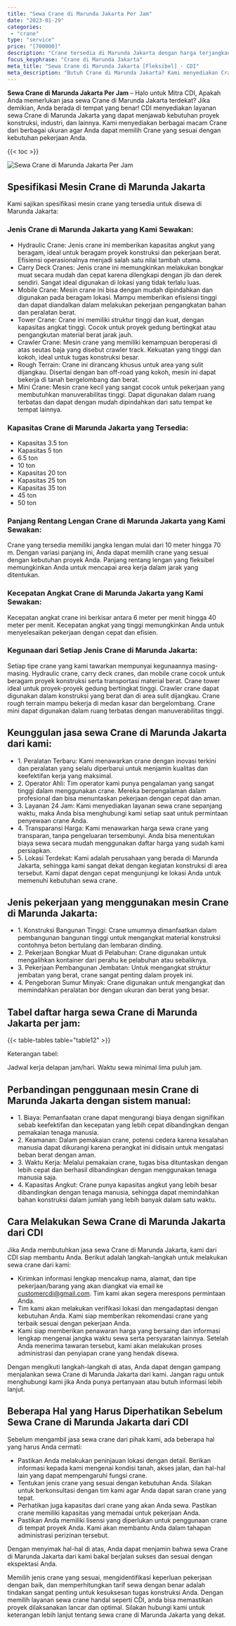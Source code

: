 ```yaml
---
title: "Sewa Crane di Marunda Jakarta Per Jam"
date: "2023-01-29"
categories:
 - "crane"
type: "service"
price: "[700000]"
description: "Crane tersedia di Marunda Jakarta dengan harga terjangkau. Crane sering digunakan untuk proyek pembangunan sebagai peralatan andal yang tangguh. Dapatkan penawaran spesial sekarang."
focus_keyphrase: "Crane di Marunda Jakarta"
meta_title: "Sewa Crane di Marunda Jakarta [Fleksibel] - CDI"
meta_description: "Butuh Crane di Marunda Jakarta? Kami menyediakan Crane berkualitas untuk proyek pembangunan. Dapatkan penawaran sekarang."
---
```


**Sewa Crane di Marunda Jakarta Per Jam** – Halo untuk Mitra CDI, Apakah Anda memerlukan jasa sewa Crane di Marunda Jakarta terdekat? Jika demikian, Anda berada di tempat yang benar! CDI menyediakan layanan sewa Crane di Marunda Jakarta yang dapat menjawab kebutuhan proyek konstruksi, industri, dan lainnya. Kami menyediakan berbagai macam Crane dari berbagai ukuran agar Anda dapat memilih Crane yang sesuai dengan kebutuhan pekerjaan Anda.

{{< toc >}}

![Sewa Crane di Marunda Jakarta Per Jam](/images/crane/crane-05.jpg)

## Spesifikasi Mesin Crane di Marunda Jakarta

Kami sajikan spesifikasi mesin crane yang tersedia untuk disewa di Marunda Jakarta:

### Jenis Crane di Marunda Jakarta yang Kami Sewakan:

*   Hydraulic Crane: Jenis crane ini memberikan kapasitas angkut yang beragam, ideal untuk beragam proyek konstruksi dan pekerjaan berat. Efisiensi operasionalnya menjadi salah satu nilai tambah utama.
*   Carry Deck Cranes: Jenis crane ini memungkinkan melakukan bongkar muat secara mudah dan cepat karena dilengkapi dengan jib dan derek sendiri. Sangat ideal digunakan di lokasi yang tidak terlalu luas.
*   Mobile Crane: Mesin crane ini bisa dengan mudah dipindahkan dan digunakan pada beragam lokasi. Mampu memberikan efisiensi tinggi dan dapat diandalkan dalam melakukan pekerjaan pengangkatan bahan dan peralatan berat.
*   Tower Crane: Crane ini memiliki struktur tinggi dan kuat, dengan kapasitas angkat tinggi. Cocok untuk proyek gedung bertingkat atau pengangkutan material berat jarak jauh.
*   Crawler Crane: Mesin crane yang memiliki kemampuan beroperasi di atas seutas baja yang disebut crawler track. Kekuatan yang tinggi dan kokoh, ideal untuk tugas konstruksi besar.
*   Rough Terrain: Crane ini dirancang khusus untuk area yang sulit dijangkau. Disertai dengan ban off-road yang kokoh, mesin ini dapat bekerja di tanah bergelombang dan berat.
*   Mini Crane: Mesin crane kecil yang sangat cocok untuk pekerjaan yang membutuhkan manuverabilitas tinggi. Dapat digunakan dalam ruang terbatas dan dapat dengan mudah dipindahkan dari satu tempat ke tempat lainnya.

### Kapasitas Crane di Marunda Jakarta yang Tersedia:

*   Kapasitas 3.5 ton
*   Kapasitas 5 ton
*   6.5 ton
*   10 ton
*   Kapasitas 20 ton
*   Kapasitas 25 ton
*   Kapasitas 35 ton
*   45 ton
*   50 ton

### Panjang Rentang Lengan Crane di Marunda Jakarta yang Kami Sewakan:

Crane yang tersedia memiliki jangka lengan mulai dari 10 meter hingga 70 m. Dengan variasi panjang ini, Anda dapat memilih crane yang sesuai dengan kebutuhan proyek Anda. Panjang rentang lengan yang fleksibel memungkinkan Anda untuk mencapai area kerja dalam jarak yang ditentukan.

### Kecepatan Angkat Crane di Marunda Jakarta yang Kami Sewakan:

Kecepatan angkat crane ini berkisar antara 6 meter per menit hingga 40 meter per menit. Kecepatan angkat yang tinggi memungkinkan Anda untuk menyelesaikan pekerjaan dengan cepat dan efisien.

### Kegunaan dari Setiap Jenis Crane di Marunda Jakarta:

Setiap tipe crane yang kami tawarkan mempunyai kegunaannya masing-masing. Hydraulic crane, carry deck cranes, dan mobile crane cocok untuk beragam proyek konstruksi serta transportasi material berat. Crane tower ideal untuk proyek-proyek gedung bertingkat tinggi. Crawler crane dapat digunakan dalam konstruksi yang berat dan di area sulit dijangkau. Crane rough terrain mampu bekerja di medan kasar dan bergelombang. Crane mini dapat digunakan dalam ruang terbatas dengan manuverabilitas tinggi.

## Keunggulan jasa sewa Crane di Marunda Jakarta dari kami:

*   1\. Peralatan Terbaru: Kami menawarkan crane dengan inovasi terkini dan peralatan yang selalu diperbarui untuk menjamin kualitas dan keefektifan kerja yang maksimal.
*   2\. Operator Ahli: Tim operator kami punya pengalaman yang sangat tinggi dalam menggunakan crane. Mereka berpengalaman dalam profesional dan bisa menuntaskan pekerjaan dengan cepat dan aman.
*   3\. Layanan 24 Jam: Kami menyediakan layanan sewa crane sepanjang waktu, maka Anda bisa menghubungi kami setiap saat untuk permintaan penyewaan crane Anda.
*   4\. Transparansi Harga: Kami menawarkan harga sewa crane yang transparan, tanpa pengeluaran tersembunyi. Anda bisa menentukan biaya sewa secara mudah menggunakan daftar harga yang sudah kami persiapkan.
*   5\. Lokasi Terdekat: Kami adalah perusahaan yang berada di Marunda Jakarta, sehingga kami sangat dekat dengan kegiatan konstruksi di area tersebut. Kami dapat dengan cepat mengunjungi ke lokasi Anda untuk memenuhi kebutuhan sewa crane.

## Jenis pekerjaan yang menggunakan mesin Crane di Marunda Jakarta:

*   1\. Konstruksi Bangunan Tinggi: Crane umumnya dimanfaatkan dalam pembangunan bangunan tinggi untuk mengangkat material konstruksi contohnya beton bertulang dan lembaran dinding.
*   2\. Pekerjaan Bongkar Muat di Pelabuhan: Crane digunakan untuk mengalihkan kontainer dari perahu ke pelabuhan atau sebaliknya.
*   3\. Pekerjaan Pembangunan Jembatan: Untuk mengangkat struktur jembatan yang berat, crane sangat penting dalam proyek ini.
*   4\. Pengeboran Sumur Minyak: Crane digunakan untuk mengangkat dan memindahkan peralatan bor dengan ukuran dan berat yang besar.

## Tabel daftar harga sewa Crane di Marunda Jakarta per jam:

{{< table-tables table="table12" >}}

Keterangan tabel:

Jadwal kerja delapan jam/hari. Waktu sewa minimal lima puluh jam.

## Perbandingan penggunaan mesin Crane di Marunda Jakarta dengan sistem manual:

*   1\. Biaya: Pemanfaatan crane dapat mengurangi biaya dengan signifikan sebab keefektifan dan kecepatan yang lebih cepat dibandingkan dengan pemakaian tenaga manusia.
*   2\. Keamanan: Dalam pemakaian crane, potensi cedera karena kesalahan manusia dapat dikurangi karena perangkat ini didisain untuk mengatasi beban berat dengan aman.
*   3\. Waktu Kerja: Melalui pemakaian crane, tugas bisa dituntaskan dengan lebih cepat dan berhasil dibandingkan dengan menggunakan tenaga manusia saja.
*   4\. Kapasitas Angkut: Crane punya kapasitas angkut yang lebih besar dibandingkan dengan tenaga manusia, sehingga dapat memindahkan bahan konstruksi dalam jumlah yang lebih banyak dalam satu waktu.

## Cara Melakukan Sewa Crane di Marunda Jakarta dari CDI

Jika Anda membutuhkan jasa sewa Crane di Marunda Jakarta, kami dari CDI siap membantu Anda. Berikut adalah langkah-langkah untuk melakukan sewa crane dari kami:

*   Kirimkan informasi lengkap mencakup nama, alamat, dan tipe pekerjaan/barang yang akan diangkat via email ke customercdi@gmail.com. Tim kami akan segera merespons permintaan Anda.
*   Tim kami akan melakukan verifikasi lokasi dan mengadaptasi dengan kebutuhan Anda. Kami siap memberikan rekomendasi crane yang terbaik sesuai dengan pekerjaan Anda.
*   Kami siap memberikan penawaran harga yang bersaing dan informasi lengkap mengenai jangka waktu sewa serta persyaratan lainnya. Setelah Anda menerima tawaran tersebut, kami akan melakukan proses administrasi dan penyiapan crane yang hendak disewa.

Dengan mengikuti langkah-langkah di atas, Anda dapat dengan gampang menjalankan sewa Crane di Marunda Jakarta dari kami. Jangan ragu untuk menghubungi kami jika Anda punya pertanyaan atau butuh informasi lebih lanjut.

## Beberapa Hal yang Harus Diperhatikan Sebelum Sewa Crane di Marunda Jakarta dari CDI

Sebelum mengambil jasa sewa crane dari pihak kami, ada beberapa hal yang harus Anda cermati:

*   Pastikan Anda melakukan peninjauan lokasi dengan detail. Berikan informasi kepada kami mengenai kondisi tanah, akses jalan, dan hal-hal lain yang dapat mempengaruhi fungsi crane.
*   Tentukan jenis crane yang sesuai dengan kebutuhan Anda. Silakan untuk berkonsultasi dengan tim kami agar Anda dapat saran crane yang tepat.
*   Perhatikan juga kapasitas dari crane yang akan Anda sewa. Pastikan crane memiliki kapasitas yang memadai untuk pekerjaan Anda.
*   Pastikan Anda memiliki lisensi yang diperlukan untuk penggunaan crane di tempat proyek Anda. Kami akan membantu Anda dalam tahapan administrasi perizinan tersebut.

Dengan menyimak hal-hal di atas, Anda dapat menjamin bahwa sewa Crane di Marunda Jakarta dari kami bakal berjalan sukses dan sesuai dengan ekspektasi Anda.

Memilih jenis crane yang sesuai, mengidentifikasi keperluan pekerjaan dengan baik, dan memperhitungkan tarif sewa dengan benar adalah tindakan sangat penting untuk kesuksesan tugas konstruksi Anda. Dengan memilih layanan sewa crane handal seperti CDI, anda bisa memastikan proyek dilaksanakan lancar dan optimal. Silakan hubungi kami untuk keterangan lebih lanjut tentang sewa crane di Marunda Jakarta yang dekat.